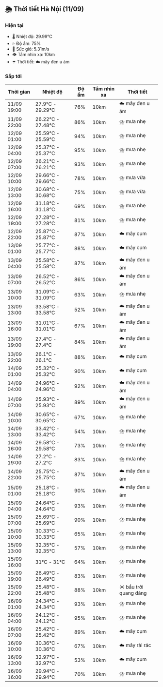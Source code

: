 ## 🌦️ Thời tiết Hà Nội (11/09)

### Hiện tại

- 🌡️ Nhiệt độ: 29.99℃
- 💦 Độ ẩm: 75%
- 💨 Sức gió: 5.31m/s
- 👁️ Tầm nhìn xa: 10km
- ☂️ Thời tiết: ☁️ mây đen u ám

### Sắp tới

| Thời gian | Nhiệt độ | Độ ẩm | Tầm nhìn xa | Thời tiết |
| --- | --- | --- | --- | --- |
| 11/09 19:00 | 27.9℃ - 29.29℃ | 76% | 10km | ☁️ mây đen u ám |
| 11/09 22:00 | 26.22℃ - 27.48℃ | 86% | 10km | ⛈️ mưa nhẹ |
| 12/09 01:00 | 25.59℃ - 25.59℃ | 94% | 10km | ⛈️ mưa nhẹ |
| 12/09 04:00 | 25.37℃ - 25.37℃ | 95% | 10km | ⛈️ mưa nhẹ |
| 12/09 07:00 | 26.21℃ - 26.21℃ | 93% | 10km | ⛈️ mưa nhẹ |
| 12/09 10:00 | 29.66℃ - 29.66℃ | 78% | 10km | ⛈️ mưa vừa |
| 12/09 13:00 | 30.68℃ - 30.68℃ | 75% | 10km | ⛈️ mưa vừa |
| 12/09 16:00 | 31.18℃ - 31.18℃ | 69% | 10km | ⛈️ mưa nhẹ |
| 12/09 19:00 | 27.28℃ - 27.28℃ | 81% | 10km | ⛈️ mưa nhẹ |
| 12/09 22:00 | 25.87℃ - 25.87℃ | 87% | 10km | ☁️ mây cụm |
| 13/09 01:00 | 25.77℃ - 25.77℃ | 88% | 10km | ☁️ mây cụm |
| 13/09 04:00 | 25.58℃ - 25.58℃ | 87% | 10km | ☁️ mây đen u ám |
| 13/09 07:00 | 26.52℃ - 26.52℃ | 86% | 10km | ☁️ mây đen u ám |
| 13/09 10:00 | 31.09℃ - 31.09℃ | 63% | 10km | ⛈️ mưa nhẹ |
| 13/09 13:00 | 33.58℃ - 33.58℃ | 52% | 10km | ☁️ mây đen u ám |
| 13/09 16:00 | 31.01℃ - 31.01℃ | 67% | 10km | ☁️ mây đen u ám |
| 13/09 19:00 | 27.4℃ - 27.4℃ | 84% | 10km | ☁️ mây đen u ám |
| 13/09 22:00 | 26.1℃ - 26.1℃ | 88% | 10km | ☁️ mây cụm |
| 14/09 01:00 | 25.32℃ - 25.32℃ | 90% | 10km | ☁️ mây cụm |
| 14/09 04:00 | 24.96℃ - 24.96℃ | 92% | 10km | ☁️ mây đen u ám |
| 14/09 07:00 | 25.93℃ - 25.93℃ | 89% | 10km | ☁️ mây đen u ám |
| 14/09 10:00 | 30.65℃ - 30.65℃ | 67% | 10km | ⛈️ mưa nhẹ |
| 14/09 13:00 | 33.42℃ - 33.42℃ | 54% | 10km | ⛈️ mưa nhẹ |
| 14/09 16:00 | 29.58℃ - 29.58℃ | 73% | 10km | ⛈️ mưa nhẹ |
| 14/09 19:00 | 27.2℃ - 27.2℃ | 83% | 10km | ⛈️ mưa nhẹ |
| 14/09 22:00 | 25.75℃ - 25.75℃ | 87% | 10km | ☁️ mây đen u ám |
| 15/09 01:00 | 25.18℃ - 25.18℃ | 90% | 10km | ☁️ mây đen u ám |
| 15/09 04:00 | 24.64℃ - 24.64℃ | 93% | 10km | ⛈️ mưa nhẹ |
| 15/09 07:00 | 25.69℃ - 25.69℃ | 90% | 10km | ⛈️ mưa nhẹ |
| 15/09 10:00 | 30.33℃ - 30.33℃ | 65% | 10km | ⛈️ mưa nhẹ |
| 15/09 13:00 | 32.35℃ - 32.35℃ | 57% | 10km | ⛈️ mưa nhẹ |
| 15/09 16:00 | 31℃ - 31℃ | 64% | 10km | ⛈️ mưa nhẹ |
| 15/09 19:00 | 26.49℃ - 26.49℃ | 83% | 10km | ⛈️ mưa nhẹ |
| 15/09 22:00 | 25.48℃ - 25.48℃ | 88% | 10km | ☀️ bầu trời quang đãng |
| 16/09 01:00 | 24.34℃ - 24.34℃ | 93% | 10km | ⛈️ mưa nhẹ |
| 16/09 04:00 | 24.12℃ - 24.12℃ | 95% | 10km | ⛈️ mưa nhẹ |
| 16/09 07:00 | 25.42℃ - 25.42℃ | 89% | 10km | ☁️ mây cụm |
| 16/09 10:00 | 30.36℃ - 30.36℃ | 67% | 10km | ☁️ mây rải rác |
| 16/09 13:00 | 32.97℃ - 32.97℃ | 53% | 10km | ☁️ mây cụm |
| 16/09 16:00 | 29.94℃ - 29.94℃ | 70% | 10km | ⛈️ mưa nhẹ |
